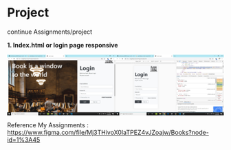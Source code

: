 # Project
continue Assignments/project

<p><b>1. Index.html or login page responsive</b></p>
<div style="display: flex;">
<img src="img/Screenshots/Login-page.jpg" alt="Loading page" width="50%"></img>
<img src="img/Screenshots/Login-page-responsive.jpg" alt="Loading page" width="50%"></img>
</div>


Reference My Assignments : https://www.figma.com/file/Mj3THivoX0IaTPEZ4vJZoajw/Books?node-id=1%3A45
